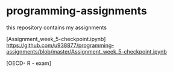 # programming-assignments
this repository contains my assignments

[Assignment_week_5-checkpoint.ipynb] https://github.com/u938877/programming-assignments/blob/master/Assignment_week_5-checkpoint.ipynb

[OECD- R - exam]
